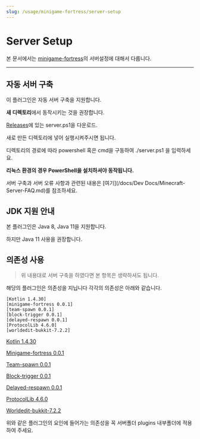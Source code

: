 ```yaml
---
slug: /usage/minigame-fortress/server-setup
---
```


# Server Setup

본 문서에서는 [minigame-fortress](https://github.com/monun/minigame-fortress)의 서버설정에 대해서 다룹니다.

---

## 자동 서버 구축 
이 플러그인은 자동 서버 구축을 지원합니다.

**새 디렉토리**에서 동작시키는 것을 권장합니다.

[Releases](https://github.com/monun/minigame-fortress/releases)에 있는 server.ps1을 다운로드.

새로 만든 디렉토리에 넣어 실행시켜주시면 됩니다.

디렉토리의 경로에 따라 powershell 혹은 cmd을 구동하여 ./server.ps1 을 입력하세요.

**리눅스 환경의 경우 PowerShell을 설치하셔야 동작됩니다.**

서버 구축과 서버 오류 사항과 관련된 내용은 [여기](/docs/Dev Docs/Minecraft-Server-FAQ.md)를 참조하세요.

## JDK 지원 안내
본 플러그인은 Java 8, Java 11을 지원합니다.

하지만 Java 11 사용을 권장합니다.
## 의존성 사용

> 위 내용대로 서버 구축을 하였다면 본 항목은 생략하셔도 됩니다.

해당의 플러그인은 의존성을 지닙니다 각각의 의존성은 아래와 같습니다.

```
[Kotlin 1.4.30]
[minigame-fortress 0.0.1]
[team-spawn 0.0.1]
[block-trigger 0.0.1]
[delayed-respawn 0.0.1]
[ProtocolLib 4.6.0]
[worldedit-bukkit-7.2.2]
```
[Kotlin 1.4.30](https://github.com/monun/kotlin-plugin/releases/download/1.1.0/Kotlin-1.4.30.jar)

[Minigame-fortress 0.0.1](https://github.com/monun/minigame-fortress/releases/download/0.0.1/Fortress.jar)

[Team-spawn 0.0.1](https://github.com/monun/team-spawn/releases/download/0.0.1/TeamSpawn.jar)

[Block-trigger 0.0.1](https://github.com/monun/block-trigger/releases/download/0.0.1/BlockTrigger.jar)

[Delayed-respawn 0.0.1](https://github.com/monun/delayed-respawn/releases/download/0.0.1/DelayedRespawn.jar)

[ProtocolLib 4.6.0](https://github.com/dmulloy2/ProtocolLib/releases/download/4.6.0/ProtocolLib.jar)

[Worldedit-bukkit-7.2.2](https://dev.bukkit.org/projects/worldedit/files/3433988)

위와 같은 플러그인의 요인에 들어가는 의존성을 꼭 서버폴더 plugins 내부폴더에 적용하여 주세요.

